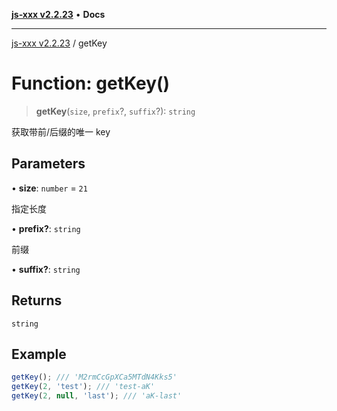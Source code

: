 [**js-xxx v2.2.23**](../README.md) • **Docs**

***

[js-xxx v2.2.23](../README.md) / getKey

# Function: getKey()

> **getKey**(`size`, `prefix`?, `suffix`?): `string`

获取带前/后缀的唯一 key

## Parameters

• **size**: `number` = `21`

指定长度

• **prefix?**: `string`

前缀

• **suffix?**: `string`

## Returns

`string`

## Example

```ts
getKey(); /// 'M2rmCcGpXCa5MTdN4Kks5'
getKey(2, 'test'); /// 'test-aK'
getKey(2, null, 'last'); /// 'aK-last'
```
